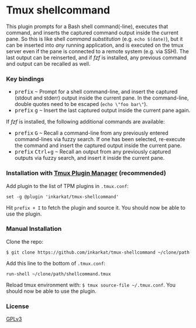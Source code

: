 # Tmux shellcommand

This plugin prompts for a Bash shell command(-line), executes that command, and inserts the captured command output inside the current pane. So this is like shell _command substitution_ (e.g. `echo $(date)`), but it can be inserted into _any_ running application, and is executed on the tmux server even if the pane is connected to a remote system (e.g. via SSH). The last output can be reinserted, and if _fzf_ is installed, any previous command and output can be recalled as well.

### Key bindings

- <kbd>prefix</kbd> <kbd>~</kbd> Prompt for a shell command-line, and insert the captured (stdout and stderr) output inside the current pane. In the command-line, double quotes need to be escaped (`echo \"foo bar\"`).
- <kbd>prefix</kbd> <kbd>g</kbd> <kbd>~</kbd> Insert the last captured output inside the current pane again.

If _fzf_ is installed, the following additional commands are available:
- <kbd>prefix</kbd> <kbd>G</kbd> <kbd>~</kbd> Recall a command-line from any previously entered command-lines via fuzzy search. If one has been selected, re-execute the command and insert the captured output inside the current pane.
- <kbd>prefix</kbd> <kbd>Ctrl</kbd>+<kbd>g</kbd> <kbd>~</kbd> Recall an output from any previously captured outputs via fuzzy search, and insert it inside the current pane.

### Installation with [Tmux Plugin Manager](https://github.com/tmux-plugins/tpm) (recommended)

Add plugin to the list of TPM plugins in `.tmux.conf`:

    set -g @plugin 'inkarkat/tmux-shellcommand'

Hit `prefix + I` to fetch the plugin and source it. You should now be able to use the plugin.

### Manual Installation

Clone the repo:

    $ git clone https://github.com/inkarkat/tmux-shellcommand ~/clone/path

Add this line to the bottom of `.tmux.conf`:

    run-shell ~/clone/path/shellcommand.tmux

Reload tmux environment with: `$ tmux source-file ~/.tmux.conf`. You should now be able to use the plugin.

### License

[GPLv3](LICENSE)
